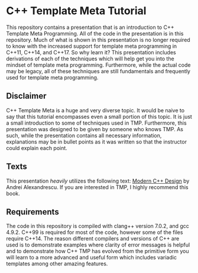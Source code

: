 # C++ Template Meta Tutorial
This repository contains a presentation that is an introduction to C++ Template Meta Programming. All of the code in the presentation is in this repository. Much of what is shown in this presentation is no longer required to know with the increased support for template meta programming in C++11, C++14, and C++17. So why learn it? This presentation includes derivations of each of the techniques which will help get you into the mindset of template meta programming. Furthermore, while the actual code may be legacy, all of these techniques are still fundamentals and frequently used for template meta programming.

## Disclaimer
C++ Template Meta is a huge and very diverse topic. It would be naive to say that this tutorial encompasses even a small portion of this topic. It is just a small introduction to some of techniques used in TMP. Furthermore, this presentation was designed to be given by someone who knows TMP. As such, while the presentation contains all necessary information, explanations may be in bullet points as it was written so that the instructor could explain each point.

## Texts
This presentation _heavily_ utilizes the following text: [Modern C++ Design](https://www.mimuw.edu.pl/~mrp/cpp/SecretCPP/Addison-Wesley%20-%20Modern%20C++%20Design.%20Generic%20Programming%20and%20Design%20Patterns%20Applied.pdf) by Andrei Alexandrescu. If you are interested in TMP, I highly recommend this book.

## Requirements
The code in this repository is compiled with clang++ version 7.0.2, and gcc 4.9.2. C++99 is required for most of the code, however some of the files require C++14. The reason different compilers and versions of C++ are used is to demonstrate examples where clarity of error messages is helpful and to demonstrate how C++ TMP has evolved from the primitive form you will learn to a more advanced and useful form which includes variadic templates among other amazing features.
